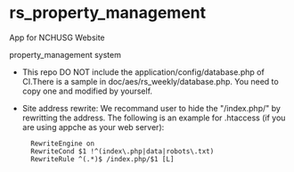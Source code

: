 rs_property_management
======================
App for NCHUSG Website

property_management system

* This repo DO NOT include the application/config/database.php of CI.There is a sample in doc/aes/rs_weekly/database.php. You need to copy one and modified by yourself. 

* Site address rewrite: We recommand user to hide the "/index.php/" by rewritting the address. The following is an example for .htaccess (if you are using appche as your web server):

		RewriteEngine on
		RewriteCond $1 !^(index\.php|data|robots\.txt)
		RewriteRule ^(.*)$ /index.php/$1 [L]